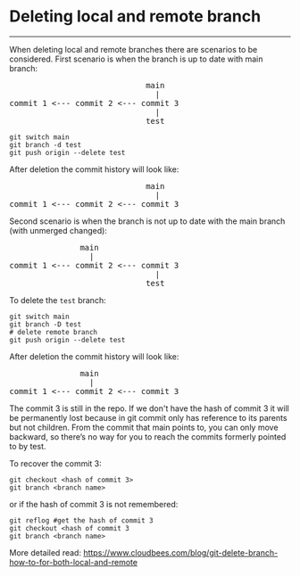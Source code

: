 # Deleting local and remote branch
---
When deleting local and remote branches there are scenarios to be considered. First scenario is when the branch is up to date with main branch:
<pre>
                             main
                               |
commit 1 <--- commit 2 <--- commit 3
                               |
                             test
</pre>
```
git switch main
git branch -d test
git push origin --delete test
```
After deletion the commit history will look like:
<pre>
                             main  
                               |  
commit 1 <--- commit 2 <--- commit 3
</pre>
Second scenario is when the branch is not up to date with the main branch (with unmerged changed):
<pre>
               main  
                 |  
commit 1 <--- commit 2 <--- commit 3  
                               |  
                             test  
</pre>
To delete the `test` branch: 
```
git switch main
git branch -D test
# delete remote branch
git push origin --delete test
```  
After deletion the commit history will look like:
<pre>
               main  
                 |  
commit 1 <--- commit 2 <--- commit 3  
</pre>
The commit 3 is still in the repo. If we don't have the hash of commit 3 it will be permanently lost because in git commit only has reference to its parents but not children. From the commit that main points to, you can only move backward, so there’s no way for you to reach the commits formerly pointed to by test.

To recover the commit 3:
```
git checkout <hash of commit 3>
git branch <branch name>
```
or if the hash of commit 3 is not remembered:
```
git reflog #get the hash of commit 3
git checkout <hash of commit 3
git branch <branch name>
```

More detailed read: https://www.cloudbees.com/blog/git-delete-branch-how-to-for-both-local-and-remote
